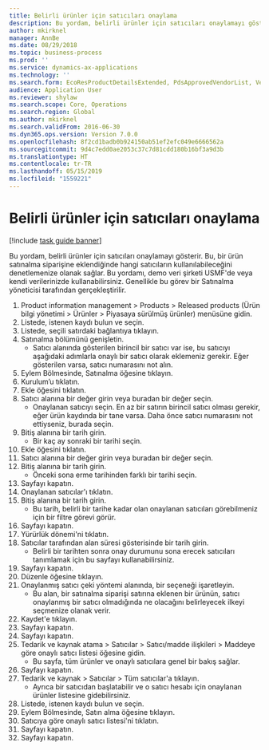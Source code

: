```yaml
---
title: Belirli ürünler için satıcıları onaylama
description: Bu yordam, belirli ürünler için satıcıları onaylamayı gösterir.
author: mkirknel
manager: AnnBe
ms.date: 08/29/2018
ms.topic: business-process
ms.prod: ''
ms.service: dynamics-ax-applications
ms.technology: ''
ms.search.form: EcoResProductDetailsExtended, PdsApprovedVendorList, VendTable
audience: Application User
ms.reviewer: shylaw
ms.search.scope: Core, Operations
ms.search.region: Global
ms.author: mkirknel
ms.search.validFrom: 2016-06-30
ms.dyn365.ops.version: Version 7.0.0
ms.openlocfilehash: 8f2cd1badb0b924150ab51ef2efc049e6666562a
ms.sourcegitcommit: 9d4c7edd0ae2053c37c7d81cdd180b16bf3a9d3b
ms.translationtype: HT
ms.contentlocale: tr-TR
ms.lasthandoff: 05/15/2019
ms.locfileid: "1559221"
---
```

# <a name="approve-vendors-for-specific-products"></a>Belirli ürünler için satıcıları onaylama

[!include [task guide banner](../../includes/task-guide-banner.md)]

Bu yordam, belirli ürünler için satıcıları onaylamayı gösterir. Bu, bir ürün satınalma siparişine eklendiğinde hangi satıcıların kullanılabileceğini denetlemenize olanak sağlar. Bu yordamı, demo veri şirketi USMF'de veya kendi verilerinizde kullanabilirsiniz. Genellikle bu görev bir Satınalma yöneticisi tarafından gerçekleştirilir.

1. Product information management > Products > Released products (Ürün bilgi yönetimi > Ürünler > Piyasaya sürülmüş ürünler) menüsüne gidin.
2. Listede, istenen kaydı bulun ve seçin.
3. Listede, seçili satırdaki bağlantıya tıklayın.
4. Satınalma bölümünü genişletin.
    * Satıcı alanında gösterilen birincil bir satıcı var ise, bu satıcıyı aşağıdaki adımlarla onaylı bir satıcı olarak eklemeniz gerekir. Eğer gösterilen varsa, satıcı numarasını not alın.  
5. Eylem Bölmesinde, Satınalma öğesine tıklayın.
6. Kurulum’u tıklatın.
7. Ekle öğesini tıklatın.
8. Satıcı alanına bir değer girin veya buradan bir değer seçin.
    * Onaylanan satıcıyı seçin. En az bir satırın birincil satıcı olması gerekir, eğer ürün kaydında bir tane varsa. Daha önce satıcı numarasını not ettiyseniz, burada seçin.  
9. Bitiş alanına bir tarih girin.
    * Bir kaç ay sonraki bir tarihi seçin.  
10. Ekle öğesini tıklatın.
11. Satıcı alanına bir değer girin veya buradan bir değer seçin.
12. Bitiş alanına bir tarih girin.
    * Önceki sona erme tarihinden farklı bir tarihi seçin.  
13. Sayfayı kapatın.
14. Onaylanan satıcılar'ı tıklatın.
15. Bitiş alanına bir tarih girin.
    * Bu tarih, belirli bir tarihe kadar olan onaylanan satıcıları görebilmeniz için bir filtre görevi görür.  
16. Sayfayı kapatın.
17. Yürürlük dönemi'ni tıklatın.
18. Satıcılar tarafından alan süresi gösterisinde bir tarih girin.
    * Belirli bir tarihten sonra onay durumunu sona erecek satıcıları tanımlamak için bu sayfayı kullanabilirsiniz.  
19. Sayfayı kapatın.
20. Düzenle öğesine tıklayın.
21. Onaylanmış satıcı çeki yöntemi alanında, bir seçeneği işaretleyin.
    * Bu alan, bir satınalma siparişi satırına eklenen bir ürünün, satıcı onaylanmış bir satıcı olmadığında ne olacağını belirleyecek ilkeyi seçmenize olanak verir.  
22. Kaydet'e tıklayın.
23. Sayfayı kapatın.
24. Sayfayı kapatın.
25. Tedarik ve kaynak atama > Satıcılar > Satıcı/madde ilişkileri > Maddeye göre onaylı satıcı listesi öğesine gidin.
    * Bu sayfa, tüm ürünler ve onaylı satıcılara genel bir bakış sağlar.  
26. Sayfayı kapatın.
27. Tedarik ve kaynak > Satıcılar > Tüm satıcılar'a tıklayın.
    * Ayrıca bir satıcıdan başlatabilir ve o satıcı hesabı için onaylanan ürünler listesine gidebilirsiniz.  
28. Listede, istenen kaydı bulun ve seçin.
29. Eylem Bölmesinde, Satın alma öğesine tıklayın.
30. Satıcıya göre onaylı satıcı listesi'ni tıklatın.
31. Sayfayı kapatın.
32. Sayfayı kapatın.

